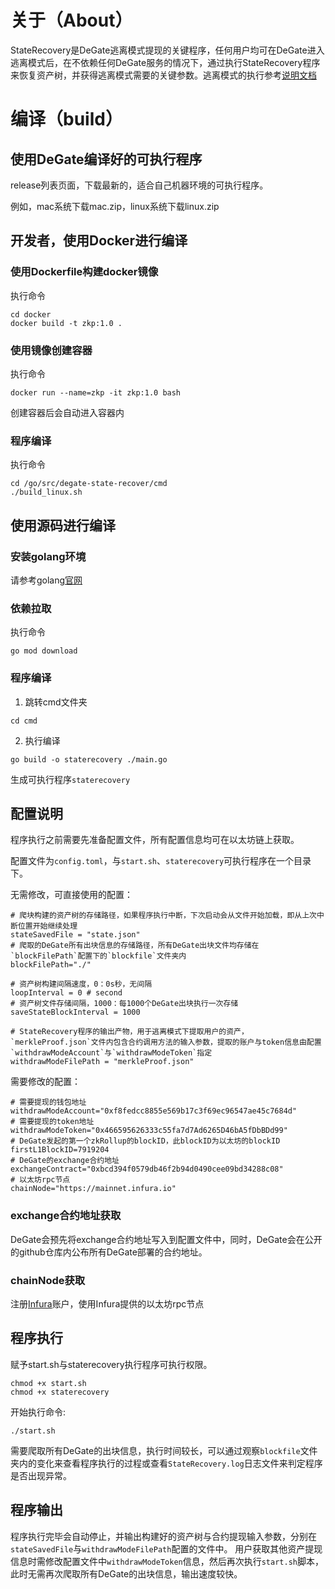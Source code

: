 # 关于（About）
StateRecovery是DeGate逃离模式提现的关键程序，任何用户均可在DeGate进入逃离模式后，在不依赖任何DeGate服务的情况下，通过执行StateRecovery程序来恢复资产树，并获得逃离模式需要的关键参数。逃离模式的执行参考[说明文档](https://docs.degate.com/testnet/how-to-withdraw-assets-in-exodus-mode)
# 编译（build）
## 使用DeGate编译好的可执行程序
release列表页面，下载最新的，适合自己机器环境的可执行程序。

例如，mac系统下载mac.zip，linux系统下载linux.zip
## 开发者，使用Docker进行编译
### 使用Dockerfile构建docker镜像
执行命令
```
cd docker
docker build -t zkp:1.0 .
```
### 使用镜像创建容器
执行命令
```
docker run --name=zkp -it zkp:1.0 bash
```
创建容器后会自动进入容器内
### 程序编译
执行命令
```
cd /go/src/degate-state-recover/cmd
./build_linux.sh
```
## 使用源码进行编译
### 安装golang环境
请参考golang[官网]('https://go.dev/')
### 依赖拉取
执行命令
```
go mod download
```
### 程序编译
1. 跳转cmd文件夹
```
cd cmd
```
2. 执行编译
```
go build -o staterecovery ./main.go
```
生成可执行程序`staterecovery`
## 配置说明
程序执行之前需要先准备配置文件，所有配置信息均可在以太坊链上获取。

配置文件为`config.toml`，与`start.sh`、`staterecovery`可执行程序在一个目录下。

无需修改，可直接使用的配置：
```
# 爬块构建的资产树的存储路径，如果程序执行中断，下次启动会从文件开始加载，即从上次中断位置开始继续处理
stateSavedFile = "state.json"
# 爬取的DeGate所有出块信息的存储路径，所有DeGate出块文件均存储在`blockFilePath`配置下的`blockfile`文件夹内
blockFilePath="./"

# 资产树构建间隔速度，0：0s秒，无间隔
loopInterval = 0 # second
# 资产树文件存储间隔，1000：每1000个DeGate出块执行一次存储
saveStateBlockInterval = 1000

# StateRecovery程序的输出产物，用于逃离模式下提取用户的资产，`merkleProof.json`文件内包含合约调用方法的输入参数，提取的账户与token信息由配置`withdrawModeAccount`与`withdrawModeToken`指定
withdrawModeFilePath = "merkleProof.json"
```

需要修改的配置：
```
# 需要提现的钱包地址
withdrawModeAccount="0xf8fedcc8855e569b17c3f69ec96547ae45c7684d"
# 需要提现的token地址
withdrawModeToken="0x466595626333c55fa7d7Ad6265D46bA5fDbBDd99"
# DeGate发起的第一个zkRollup的blockID，此blockID为以太坊的blockID
firstL1BlockID=7919204
# DeGate的exchange合约地址
exchangeContract="0xbcd394f0579db46f2b94d0490cee09bd34288c08"
# 以太坊rpc节点
chainNode="https://mainnet.infura.io"
```
### exchange合约地址获取
DeGate会预先将exchange合约地址写入到配置文件中，同时，DeGate会在公开的github仓库内公布所有DeGate部署的合约地址。
### chainNode获取
注册[Infura](https://www.infura.io/)账户，使用Infura提供的以太坊rpc节点
## 程序执行
赋予start.sh与staterecovery执行程序可执行权限。
```
chmod +x start.sh
chmod +x staterecovery
```
开始执行命令:
```
./start.sh
```
需要爬取所有DeGate的出块信息，执行时间较长，可以通过观察`blockfile`文件夹内的变化来查看程序执行的过程或查看`StateRecovery.log`日志文件来判定程序是否出现异常。
## 程序输出
程序执行完毕会自动停止，并输出构建好的资产树与合约提现输入参数，分别在`stateSavedFile`与`withdrawModeFilePath`配置的文件中。
用户获取其他资产提现信息时需修改配置文件中`withdrawModeToken`信息，然后再次执行`start.sh`脚本，此时无需再次爬取所有DeGate的出块信息，输出速度较快。